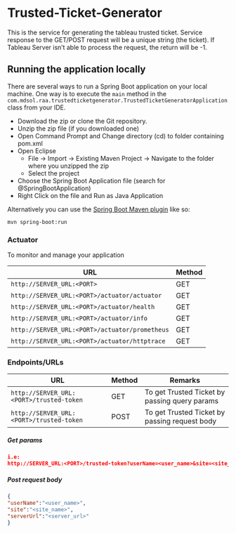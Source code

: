 # Trusted-Ticket-Generator
This is the service for generating the tableau trusted ticket. Service response to the GET/POST request will be a unique string (the ticket). If Tableau Server isn’t able to process the request, the return will be -1.  
## Running the application locally

There are several ways to run a Spring Boot application on your local machine. One way is to execute the `main` method in the `com.mdsol.raa.trustedticketgenerator.TrustedTicketGeneratorApplication` class from your IDE.

- Download the zip or clone the Git repository.
- Unzip the zip file (if you downloaded one)
- Open Command Prompt and Change directory (cd) to folder containing pom.xml
- Open Eclipse 
   - File -> Import -> Existing Maven Project -> Navigate to the folder where you unzipped the zip
   - Select the project
- Choose the Spring Boot Application file (search for @SpringBootApplication)
- Right Click on the file and Run as Java Application

Alternatively you can use the [Spring Boot Maven plugin](https://docs.spring.io/spring-boot/docs/current/reference/html/build-tool-plugins-maven-plugin.html) like so:

```shell
mvn spring-boot:run
```

### Actuator

To monitor and manage your application

|  URL |  Method |
|----------|--------------|
|`http://SERVER_URL:<PORT>`  						| GET |
|`http://SERVER_URL:<PORT>/actuator/actuator`  | GET |
|`http://SERVER_URL:<PORT>/actuator/health`    	| GET |
|`http://SERVER_URL:<PORT>/actuator/info`      	| GET |
|`http://SERVER_URL:<PORT>/actuator/prometheus`| GET |
|`http://SERVER_URL:<PORT>/actuator/httptrace` | GET |

### Endpoints/URLs

|  URL |  Method | Remarks |
|----------|--------------|--------------|
|`http://SERVER_URL:<PORT>/trusted-token`  | GET | To get Trusted Ticket by passing query params|
|`http://SERVER_URL:<PORT>/trusted-token`  | POST | To get Trusted Ticket by passing request body|

##### Get params
```json
i.e:
http://SERVER_URL:<PORT>/trusted-token?userName=<user_name>&site=<site_name>&serverUrl=<server_url>
```

##### Post request body
```json
{  
"userName":"<user_name>",   
"site":"<site_name>",  
"serverUrl":"<server_url>"
}
```